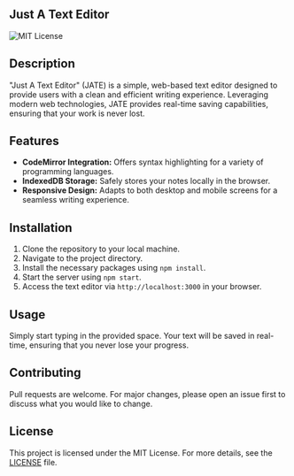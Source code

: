 ## Just A Text Editor

![MIT License](https://img.shields.io/badge/license-MIT-blue.svg)

## Description

"Just A Text Editor" (JATE) is a simple, web-based text editor designed to provide users with a clean and efficient writing experience. Leveraging modern web technologies, JATE provides real-time saving capabilities, ensuring that your work is never lost.

## Features

- **CodeMirror Integration:** Offers syntax highlighting for a variety of programming languages.
- **IndexedDB Storage:** Safely stores your notes locally in the browser.
- **Responsive Design:** Adapts to both desktop and mobile screens for a seamless writing experience.

## Installation

1. Clone the repository to your local machine.
2. Navigate to the project directory.
3. Install the necessary packages using `npm install`.
4. Start the server using `npm start`.
5. Access the text editor via `http://localhost:3000` in your browser.

## Usage

Simply start typing in the provided space. Your text will be saved in real-time, ensuring that you never lose your progress.

## Contributing

Pull requests are welcome. For major changes, please open an issue first to discuss what you would like to change.

## License

This project is licensed under the MIT License. For more details, see the [LICENSE](LICENSE) file.
